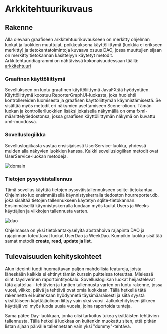 # Arkkitehtuurikuvaus # 

## Rakenne ##

Alla olevaan graafiseen arkkitehtuurikuvaukseen on merkitty ohjelman luokat ja luokkien muuttujat, poikkeuksena käyttöliittymä (luokkia ei erikseen merkitty) ja tietokantatoimintoja kuvaava osuus DAO, jossa muuttujien sijaan on merkitty tietokannan käsittelyyn käytetyt metodit. Arkkitehtuuridiagrammi on nähtävissä kokonaisuudessaan täällä: [arkkitehtuuri](https://github.com/jussinie/ot-harjoitustyo/blob/master/Tuntikirjanpitosofta/dokumentaatio/arkkitehtuuri.md)

### Graafinen käyttöliittymä ###

Sovellukseen on luotu graafinen käyttöliittymä JavaFX:ää hyödyntäen. Käyttöliittymä koostuu ReporterGraphUI-luokasta, joka huolehtii kontrollereiden luomisesta ja graafisen käyttöliittymän käynnistämisestä. Se sisältää myös metodit eri näkymien asettamiseen Scene-olioon. Tämän luokan ja kontrolleriluokkien lisäksi jokaisella näkymällä on oma fxml-määrittelytiedostonsa, jossa graafisen käyttöliittymän näkymä on kuvattu xml-muodossa. 

### Sovelluslogiikka ###

Sovelluslogiikasta vastaa ensisijaisesti UserService-luokka, yhdessä muiden alla näkyvien luokkien kanssa. Kaikki sovelluslogiikan metodit ovat UserService-luokan metodeja.

![domain](https://user-images.githubusercontent.com/64590570/146805075-7011bd86-9c95-420d-95f8-93e81b825d86.png)

### Tietojen pysyväistallennus ###

Tämä sovellus käyttää tietojen pysyväistallennukseen sqlite-tietokantaa. Ohjelmisto luo ensimmäisellä käynnistyskerralla tiedoston hourreporter.db, joka sisältää tietojen tallennukseen käytetyn sqlite-tietokannan. Ensimmäisellä käynnistyskerralla luodaan myös taulut Users ja Weeks käyttäjien ja viikkojen tallennusta varten. 

![dao](https://user-images.githubusercontent.com/64590570/146805097-2f0435ec-fe5e-4dbd-82f9-9e1901896003.png)

Ohjelmassa on yksi tietokantakyselyitä abstrahoiva rajapinta DAO ja rajapinnan toteuttavat luokat UserDao ja WeekDao. Kumpikin luokka sisältää samat metodit **create, read, update ja list**. 

## Tulevaisuuden kehityskohteet ##

Alun ideointi tuotti huomattavan paljon mahdollisia featureja, joista läheskään kaikkia ei ehtinyt tämän kurssin puitteissa toteuttaa. Mielessä siinti täysiverinen raportointityökalu. Sovelluslogiikan luokat heijastelevat tätä ajattelua - tehtävien ja tuntien tallennusta varten on luotu rakenne, jossa vuosi, viikko, päivä ja tehtävä ovat omia luokkiaan. Tällä hetkellä tätä rakennetta ei kuitenkaan hyödynnetä täysimääräisesti ja siitä syystä yksittäiseen käyttäjäolioon liittyy vain yksi vuosi. Jatkokehityksen jälkeen käyttäjä voi myös luoda uusia vuosia, joina raportoida tunteja. 

Sama pätee Day-luokkaan, jonka olisi tarkoitus tukea yksittäisten tehtävien tallennusta. Tällä hetkellä luokkaa on kuitenkin muokattu siten, että pitkän listan sijaan päivälle tallennetaan vain yksi "dummy"-tehtävä. 
